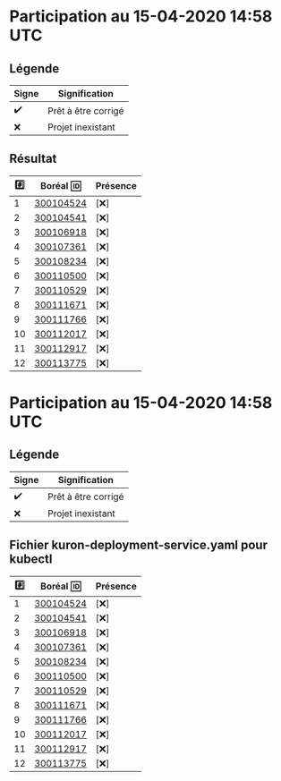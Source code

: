 # Participation au 15-04-2020 14:58 UTC
 
## Légende
 
| Signe              | Signification                 |
|--------------------|-------------------------------|
| :heavy_check_mark: | Prêt à être corrigé           |
| :x:                | Projet inexistant             |
 
## Résultat
 
|:hash:| Boréal :id:                | Présence         |
|------|----------------------------|------------------|
| 1 | [300104524](../300104524/README.md) | [:x:] |
| 2 | [300104541](../300104541/README.md) | [:x:] |
| 3 | [300106918](../300106918/README.md) | [:x:] |
| 4 | [300107361](../300107361/README.md) | [:x:] |
| 5 | [300108234](../300108234/README.md) | [:x:] |
| 6 | [300110500](../300110500/README.md) | [:x:] |
| 7 | [300110529](../300110529/README.md) | [:x:] |
| 8 | [300111671](../300111671/README.md) | [:x:] |
| 9 | [300111766](../300111766/README.md) | [:x:] |
| 10 | [300112017](../300112017/README.md) | [:x:] |
| 11 | [300112917](../300112917/README.md) | [:x:] |
| 12 | [300113775](../300113775/README.md) | [:x:] |
 
# Participation au 15-04-2020 14:58 UTC
 
## Légende
 
| Signe              | Signification                 |
|--------------------|-------------------------------|
| :heavy_check_mark: | Prêt à être corrigé           |
| :x:                | Projet inexistant             |
 
## Fichier kuron-deployment-service.yaml pour kubectl
 
|:hash:| Boréal :id:                | Présence         |
|------|----------------------------|------------------|
| 1 | [300104524](../300104524) | [:x:] |
| 2 | [300104541](../300104541) | [:x:] |
| 3 | [300106918](../300106918) | [:x:] |
| 4 | [300107361](../300107361) | [:x:] |
| 5 | [300108234](../300108234) | [:x:] |
| 6 | [300110500](../300110500) | [:x:] |
| 7 | [300110529](../300110529) | [:x:] |
| 8 | [300111671](../300111671) | [:x:] |
| 9 | [300111766](../300111766) | [:x:] |
| 10 | [300112017](../300112017) | [:x:] |
| 11 | [300112917](../300112917) | [:x:] |
| 12 | [300113775](../300113775) | [:x:] |
